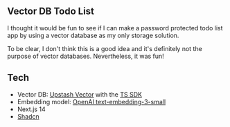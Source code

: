 ## Vector DB Todo List

I thought it would be fun to see if I can make a password protected todo list app by using a vector database as my only storage solution. 

To be clear, I don't think this is a good idea and it's definitely not the purpose of vector databases. Nevertheless, it was fun!

## Tech 
- Vector DB: [Upstash Vector](https://upstash.com/docs/vector/) with the [TS SDK](https://github.com/upstash/vector-js)
- Embedding model: [OpenAI text-embedding-3-small](https://openai.com/blog/new-embedding-models-and-api-updates)
- Next.js 14
- [Shadcn](https://ui.shadcn.com)